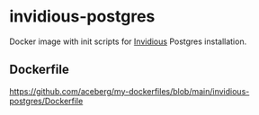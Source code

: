 # invidious-postgres

Docker image with init scripts for [Invidious](https://github.com/iv-org/invidious) Postgres installation.


## Dockerfile

https://github.com/aceberg/my-dockerfiles/blob/main/invidious-postgres/Dockerfile



